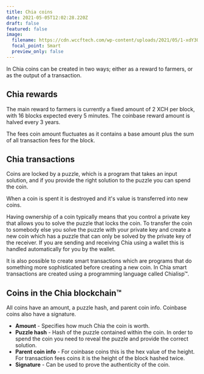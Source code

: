 ```yaml
---
title: Chia coins
date: 2021-05-05T12:02:28.220Z
draft: false
featured: false
image:
  filename: https://cdn.wccftech.com/wp-content/uploads/2021/05/1-xdY3Q20D6JF5QroT3JpJlg.png
  focal_point: Smart
  preview_only: false
---
```

<!--StartFragment-->

In Chia coins can be created in two ways; either as a reward to farmers, or as the output of a transaction.

## Chia rewards

The main reward to farmers is currently a fixed amount of 2 XCH per block, with 16 blocks expected every 5 minutes. The coinbase reward amount is halved every 3 years.

The fees coin amount fluctuates as it contains a base amount plus the sum of all transaction fees for the block.

## Chia transactions

Coins are locked by a puzzle, which is a program that takes an input solution, and if you provide the right solution to the puzzle you can spend the coin.

When a coin is spent it is destroyed and it's value is transferred into new coins.

Having ownership of a coin typically means that you control a private key that allows you to solve the puzzle that locks the coin. To transfer the coin to somebody else you solve the puzzle with your private key and create a new coin which has a puzzle that can only be solved by the private key of the receiver. If you are sending and receiving Chia using a wallet this is handled automatically for you by the wallet.

It is also possible to create smart transactions which are programs that do something more sophisticated before creating a new coin. In Chia smart transactions are created using a programming language called Chialisp™.

## Coins in the Chia blockchain™

All coins have an amount, a puzzle hash, and parent coin info. Coinbase coins also have a signature.

* **Amount** - Specifies how much Chia the coin is worth.
* **Puzzle hash** - Hash of the puzzle contained within the coin. In order to spend the coin you need to reveal the puzzle and provide the correct solution.
* **Parent coin info** - For coinbase coins this is the hex value of the height. For transaction fees coins it is the height of the block hashed twice.
* **Signature** - Can be used to prove the authenticity of the coin.